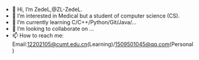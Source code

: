 - 👋 Hi, I’m ZedeL,@ZL-ZedeL.
- 👀 I’m interested in Medical but a student of computer science (CS).
- 🌱 I’m currently learning C/C++/Python/Git/Java/...
- 💞️ I’m looking to collaborate on ...
 - 📫 How to reach me: Email:12202105@cumt.edu.cn(Learning)/1509501045@qq.com(Personal)

<!---
ZL-ZedeL/ZL-ZedeL is a ✨ special ✨ repository because its `README.md` (this file) appears on your GitHub profile.
You can click the Preview link to take a look at your changes.
--->
